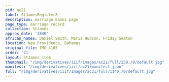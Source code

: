 ```yaml
---
pid: ac21
label: StJamesRegister8
description: marriage banns page
page_type: marriage record
collection: StJames
approx_date: '1840'
african_names: Daniel Smith, Maria Hudson, Friday Seaton
location: New Providence, Bahamas
original_file: IMG_4105
order: '21'
layout: StJames_item
thumbnail: "/img/derivatives/iiif/images/ac21/full/250,/0/default.jpg"
manifest: "/img/derivatives/iiif/ac21/manifest.json"
full: "/img/derivatives/iiif/images/ac21/full/1140,/0/default.jpg"
---
```


